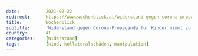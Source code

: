 ```yaml
---
date:          2021-02-22
redirect:      https://www.wochenblick.at/widerstand-gegen-corona-propaganda-fuer-kinder-nimmt-zu/
title:         Wochenblick
subtitle:      'Widerstand gegen Corona-Propaganda für Kinder nimmt zu'
country:       AT
categories:    [Widerstand]
tags:          [kind, kollateralschäden, manipulation]
---
```

